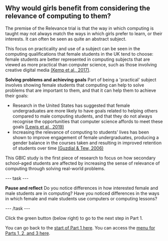 ## Why would girls benefit from considering the relevance of computing to them?

The premise of the Relevance trial is that the way in which computing is taught may not always match the ways in which girls prefer to learn, or their interests. It can often be seen as quite an abstract subject.

This focus on practicality and use of a subject can be seen in the computing qualifications that female students in the UK tend to choose: female students are better represented in computing subjects that are viewed as more practical than computer science, such as those involving creative digital media [(Kemp et al., 2017)](https://www.bcs.org/media/3972/tracer-2017.pdf).

**Solving problems and achieving goals**
Part of being a 'practical' subject involves showing female students that computing can help to solve problems that are important to them, and that it can help them to achieve their goals:
+ Research in the United States has suggested that female undergraduates are more likely to have goals related to helping others compared to male computing students, and that they do not always recognise the opportunities that computer science affords to meet these goals [(Lewis et al., 2019)](https://dl.acm.org/doi/abs/10.1145/3291279.3339426)
+ Increasing the relevance of computing to students' lives has been shown to improve engagement of female undergraduates, producing a gender balance in the courses taken and resulting in improved retention of students over time [(Guzdial & Tew, 2006)](https://dl.acm.org/doi/abs/10.1145/1151588.1151597)

This GBIC study is the first piece of research to focus on how secondary school–aged students are affected by increasing the sense of relevance of computing through solving real-world problems.

---  task ---

**Pause and reflect**
Do you notice differences in how interested female and male students are in computing? Have you noticed differences in the ways in which female and male students use computers or computing lessons? 

---  /task ---

Click the green button (below right) to go to the next step in Part 1.

You can go back to the [start of Part 1 here](https://projects.raspberrypi.org/en/projects/Year8-RelevanceTraining-Part1-GBICi4).
You can access the [menu for Parts 1, 2, and 3 here](https://projects.raspberrypi.org/en/pathways/year8-relevancetraining-gbici4).
